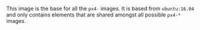 This image is the base for all the `px4-` images. It is based from `ubuntu:16.04` and only contains elements that are shared amongst all possible `px4-*` images.

